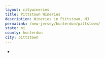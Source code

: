 ```yaml
---
layout: citywineries
title: Pittstown Wineries
description: Wineries in Pittstown, NJ
permalink: /new-jersey/hunterdon/pittstown/
state: nj
county: hunterdon
city: pittstown
---
```

-
